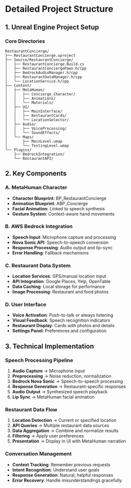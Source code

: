# Detailed Project Structure

## 1. Unreal Engine Project Setup

### Core Directories
```
RestaurantConcierge/
├── RestaurantConcierge.uproject
├── Source/RestaurantConcierge/
│   ├── RestaurantConcierge.Build.cs
│   ├── RestaurantConciergePawn.h/cpp
│   ├── BedrockAudioManager.h/cpp
│   ├── RestaurantDataManager.h/cpp
│   └── LocationService.h/cpp
├── Content/
│   ├── MetaHuman/
│   │   ├── Concierge_Character/
│   │   ├── Animations/
│   │   └── Materials/
│   ├── UI/
│   │   ├── MainInterface/
│   │   ├── RestaurantCards/
│   │   └── LocationSelector/
│   ├── Audio/
│   │   ├── VoiceProcessing/
│   │   └── SoundEffects/
│   └── Maps/
│       ├── MainLevel.umap
│       └── TestingLevel.umap
└── Plugins/
    ├── BedrockIntegration/
    └── RestaurantAPI/
```

## 2. Key Components

### A. MetaHuman Character
- **Character Blueprint**: BP_RestaurantConcierge
- **Animation Blueprint**: ABP_Concierge
- **Facial Animation**: Linked to speech synthesis
- **Gesture System**: Context-aware hand movements

### B. AWS Bedrock Integration
- **Speech Input**: Microphone capture and processing
- **Nova Sonic API**: Speech-to-speech conversion
- **Response Processing**: Audio output and lip-sync
- **Error Handling**: Fallback mechanisms

### C. Restaurant Data System
- **Location Services**: GPS/manual location input
- **API Integration**: Google Places, Yelp, OpenTable
- **Data Caching**: Local storage for performance
- **Image Processing**: Restaurant and food photos

### D. User Interface
- **Voice Activation**: Push-to-talk or always listening
- **Visual Feedback**: Speech recognition indicators
- **Restaurant Display**: Cards with photos and details
- **Settings Panel**: Preferences and configuration

## 3. Technical Implementation

### Speech Processing Pipeline
1. **Audio Capture** → Microphone input
2. **Preprocessing** → Noise reduction, normalization
3. **Bedrock Nova Sonic** → Speech-to-speech processing
4. **Response Generation** → Restaurant-specific responses
5. **Audio Output** → Synthesized speech playback
6. **Lip Sync** → MetaHuman facial animation

### Restaurant Data Flow
1. **Location Detection** → Current or specified location
2. **API Queries** → Multiple restaurant data sources
3. **Data Aggregation** → Combine and normalize results
4. **Filtering** → Apply user preferences
5. **Presentation** → Display in UI with MetaHuman narration

### Conversation Management
- **Context Tracking**: Remember previous requests
- **Intent Recognition**: Understand user goals
- **Response Generation**: Natural, helpful responses
- **Error Recovery**: Handle misunderstandings gracefully